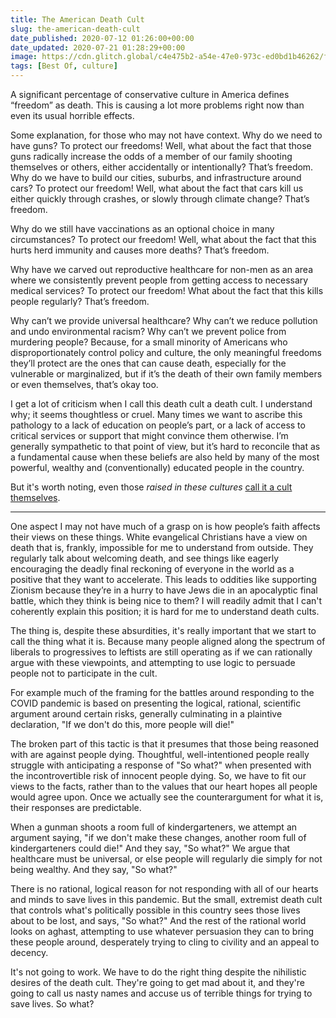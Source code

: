 ```yaml
---
title: The American Death Cult
slug: the-american-death-cult
date_published: 2020-07-12 01:26:00+00:00
date_updated: 2020-07-21 01:28:29+00:00
image: https://cdn.glitch.global/c4e475b2-a54e-47e0-973c-ed0bd1b46262/fading-flowers.jpeg?v=1669582504422
tags: [Best Of, culture]
---
```

A significant percentage of conservative culture in America defines “freedom” as death. This is causing a lot more problems right now than even its usual horrible effects.

Some explanation, for those who may not have context. Why do we need to have guns? To protect our freedoms! Well, what about the fact that those guns radically increase the odds of a member of our family shooting themselves or others, either accidentally or intentionally? That’s freedom. Why do we have to build our cities, suburbs, and infrastructure around cars? To protect our freedom! Well, what about the fact that cars kill us either quickly through crashes, or slowly through climate change? That’s freedom.

Why do we still have vaccinations as an optional choice in many circumstances? To protect our freedom! Well, what about the fact that this hurts herd immunity and causes more deaths? That’s freedom.

Why have we carved out reproductive healthcare for non-men as an area where we consistently prevent people from getting access to necessary medical services? To protect our freedom! What about the fact that this kills people regularly? That’s freedom.

Why can’t we provide universal healthcare? Why can’t we reduce pollution and undo environmental racism? Why can’t we prevent police from murdering people? Because, for a small minority of Americans who disproportionately control policy and culture, the only meaningful freedoms they’ll protect are the ones that can cause death, especially for the vulnerable or marginalized, but if it’s the death of their own family members or even themselves, that’s okay too.

I get a lot of criticism when I call this death cult a death cult. I understand why; it seems thoughtless or cruel. Many times we want to ascribe this pathology to a lack of education on people’s part, or a lack of access to critical services or support that might convince them otherwise. I’m generally sympathetic to that point of view, but it’s hard to reconcile that as a fundamental cause when these beliefs are also held by many of the most powerful, wealthy and (conventionally) educated people in the country. 

But it's worth noting, even those *raised in these cultures* [call it a cult themselves](https://medium.com/@johnmark/the-evangelicals-will-kill-us-all-241723ad2d1b).

---

One aspect I may not have much of a grasp on is how people’s faith affects their views on these things. White evangelical Christians have a view on death that is, frankly, impossible for me to understand from outside. They regularly talk about welcoming death, and see things like eagerly encouraging the deadly final reckoning of everyone in the world as a positive that they want to accelerate. This leads to oddities like supporting Zionism because they’re in a hurry to have Jews die in an apocalyptic final battle, which they think is being nice to them? I will readily admit that I can't coherently explain this position; it is hard for me to understand death cults.

The thing is, despite these absurdities, it's really important that we start to call the thing what it is. Because many people aligned along the spectrum of liberals to progressives to leftists are still operating as if we can rationally argue with these viewpoints, and attempting to use logic to persuade people not to participate in the cult.

For example much of the framing for the battles around responding to the COVID pandemic is based on presenting the logical, rational, scientific argument around certain risks, generally culminating in a plaintive declaration, "If we don't do this, more people will die!"

The broken part of this tactic is that it presumes that those being reasoned with are against people dying. Thoughtful, well-intentioned people really struggle with anticipating a response of "So what?" when presented with the incontrovertible risk of innocent people dying. So, we have to fit our views to the facts, rather than to the values that our heart hopes all people would agree upon. Once we actually see the counterargument for what it is, their responses are predictable.

When a gunman shoots a room full of kindergarteners, we attempt an argument saying, "if we don't make these changes, another room full of kindergarteners could die!" And they say, "So what?" We argue that healthcare must be universal, or else people will regularly die simply for not being wealthy. And they say, "So what?"

There is no rational, logical reason for not responding with all of our hearts and minds to save lives in this pandemic. But the small, extremist death cult that controls what's politically possible in this country sees those lives about to be lost, and says, "So what?" And the rest of the rational world looks on aghast, attempting to use whatever persuasion they can to bring these people around, desperately trying to cling to civility and an appeal to decency.

It's not going to work. We have to do the right thing despite the nihilistic desires of the death cult. They're going to get mad about it, and they're going to call us nasty names and accuse us of terrible things for trying to save lives. So what?
